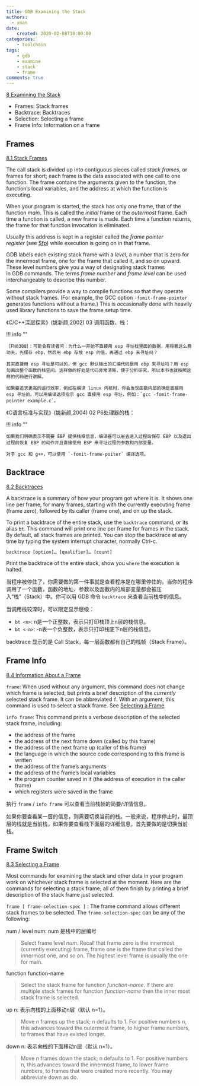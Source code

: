 ```yaml
---
title: GDB Examining the Stack
authors:
  - xman
date:
    created: 2020-02-08T10:00:00
categories:
    - toolchain
tags:
    - gdb
    - examine
    - stack
    - frame
comments: true
---
```


[8 Examining the Stack](https://sourceware.org/gdb/current/onlinedocs/gdb.html/Stack.html#Stack)

*   Frames: Stack frames
*   Backtrace: Backtraces
*   Selection: Selecting a frame
*   Frame Info: Information on a frame

<!-- more -->

## Frames

[8.1 Stack Frames](https://sourceware.org/gdb/current/onlinedocs/gdb.html/Frames.html#Frames)

The call stack is divided up into contiguous pieces called *stack frames*, or frames for short; each frame is the data associated with one call to one function. The frame contains the arguments given to the function, the function’s local variables, and the address at which the function is executing.

When your program is started, the stack has only one frame, that of the function *main*. This is called the *initial* frame or the *outermost* frame. Each time a function is called, a new frame is made. Each time a function returns, the frame for that function invocation is eliminated.

Usually this address is kept in a register called the *frame pointer register* (see [\$fp](https://sourceware.org/gdb/current/onlinedocs/gdb.html/Registers.html#Registers)) while execution is going on in that frame.

GDB labels each existing stack frame with a *level*, a number that is zero for the innermost frame, one for the frame that called it, and so on upward. These level numbers give you a way of designating stack frames in GDB commands. The terms *frame number* and *frame level* can be used interchangeably to describe this number.

Some compilers provide a way to compile functions so that they operate without stack frames. (For example, the GCC option `-fomit-frame-pointer` generates functions without a frame.) This is occasionally done with heavily used library functions to save the frame setup time. 

《C/C++深层探索》(姚新颜,2002) 03 调用函数、栈：

!!! info ""

    ［FN0308］：可能会有读者问：为什么一开始不直接用 esp 寻址𣏾里面的数据，用得着这么费功夫，先保存 ebp，然后用 ebp 存放 esp 的值，再通过 ebp 来寻址吗？

    其实直接用 esp 寻址是可以的，但 gcc 默认输出的汇编代码是用 ebp 来寻址吗？用 esp 勾画出整个函数的栈空间。这样做的好处是代码非常清晰，便于分析研究，所以本书也就按照这样的代码进行讲解。

    如果要追求更高的运行效率，例如在编译 linux 内核时，你会发现函数内部的确是直接用 esp 寻址的。可以用编译选项指示 gcc 直接用 esp 寻址，例如：`gcc -fomit-frame-pointer example.c`。

《C语言标准与实现》(姚新颜,2004) 02 P6处理器的栈：

!!! info ""

    如果我们明确表示不需要 EBP 提供栈框信息，编译器可以省去进入过程后保存 EBP 以及退出过程前恢复 EBP 的动作并且直接使用 ESP 来寻址过程的参数和内部变量。

    对于 gcc 和 g++，可以使用 `-fomit-frame-poiter` 编译选项。

## Backtrace

[8.2 Backtraces](https://sourceware.org/gdb/current/onlinedocs/gdb.html/Backtrace.html#Backtrace)

A backtrace is a summary of how your program got where it is. It shows one line per frame, for many frames, starting with the currently executing frame (frame zero), followed by its caller (frame one), and on up the stack.

To print a backtrace of the entire stack, use the `backtrace` command, or its alias `bt`. This command will print one line per frame for frames in the stack. By default, all stack frames are printed. You can stop the backtrace at any time by typing the system interrupt character, normally Ctrl-c.

`backtrace [option]… [qualifier]… [count]`

Print the backtrace of the entire stack, show you `where` the execution is halted.

当程序被停住了，你需要做的第一件事就是查看程序是在哪里停住的。当你的程序调用了一个函数，函数的地址、参数以及函数内的局部变量都会被压入“栈”（Stack）中。你可以用 GDB 命令 `backtrace` 来查看当前栈中的信息。

当调用栈较深时，可以限定显示层级：

- `bt <n>`: n是一个正整数，表示只打印栈顶上n层的栈信息。
- `bt <-n>`: -n表一个负整数，表示只打印栈底下n层的栈信息。

backtrace 显示的是 Call Stack，每一层函数都有自己的栈帧（Stack Frame）。

## Frame Info

[8.4 Information About a Frame](https://sourceware.org/gdb/current/onlinedocs/gdb.html/Frame-Info.html#Frame-Info)

`frame`: When used without any argument, this command does not change which frame is selected, but prints a brief description of the *currently* selected stack frame. It can be abbreviated `f`. With an argument, this command is used to select a stack frame. See [Selecting a Frame](https://sourceware.org/gdb/current/onlinedocs/gdb.html/Selection.html#Selection).

`info frame`: This command prints a verbose description of the selected stack frame, including:

*   the address of the frame
*   the address of the next frame down (called by this frame)
*   the address of the next frame up (caller of this frame)
*   the language in which the source code corresponding to this frame is written
*   the address of the frame’s arguments
*   the address of the frame’s local variables
*   the program counter saved in it (the address of execution in the caller frame)
*   which registers were saved in the frame

执行 `frame` / `info frame` 可以查看当前栈帧的简要/详情信息。

如果你要查看某一层的信息，则需要切换当前的栈。一般来说，程序停止时，最顶层的栈就是当前栈，如果你要查看栈下面层的详细信息，首先要做的是切换当前栈。

## Frame Switch

[8.3 Selecting a Frame](https://sourceware.org/gdb/current/onlinedocs/gdb.html/Selection.html#Selection)

Most commands for examining the stack and other data in your program work on whichever stack frame is selected at the moment. Here are the commands for selecting a stack frame; all of them finish by printing a brief description of the stack frame just selected.

`frame [ frame-selection-spec ]` : The frame command allows different stack frames to be selected. The `frame-selection-spec` can be any of the following:

num / level num: num 是栈中的层编号

> Select frame level *num*. Recall that frame zero is the innermost (currently executing) frame, frame one is the frame that called the innermost one, and so on. The highest level frame is usually the one for main.

function function-name

> Select the stack frame for function *function-name*. If there are multiple stack frames for function *function-name* then the inner most stack frame is selected.

up n: 表示向栈的上面移动n层（默认 n=1）。

> Move *n* frames up the stack; n defaults to 1. For positive numbers n, this advances toward the outermost frame, to higher frame numbers, to frames that have existed longer.

down n: 表示向栈的下面移动n层（默认 n=1）。

> Move *n* frames down the stack; n defaults to 1. For positive numbers n, this advances toward the innermost frame, to lower frame numbers, to frames that were created more recently. You may abbreviate down as do.
